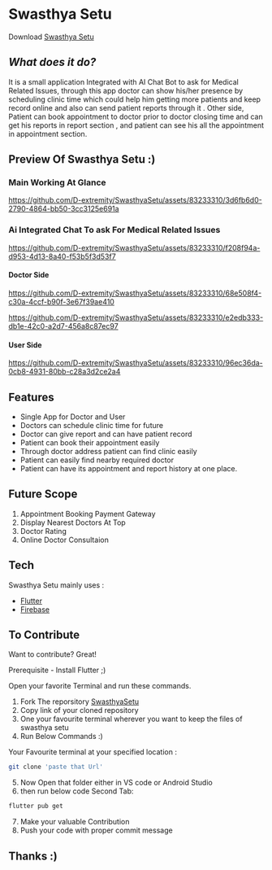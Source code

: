 # Swasthya Setu

Download [Swasthya Setu](https://github.com/D-extremity/SwasthyaSetu/releases/download/swasthya_setu_1.0/app-release.apk)
## _What does it do?_
It is a small application Integrated with AI Chat Bot to ask for Medical Related Issues,
through this app doctor can show his/her presence by scheduling clinic time which could help him getting more patients and 
keep record online and also can send patient reports through it . 
Other side, Patient can book appointment to doctor prior to doctor closing time 
and can get his reports in report section , and patient can see his all the appointment in appointment section.


## Preview Of Swasthya Setu :)

### Main Working At Glance

https://github.com/D-extremity/SwasthyaSetu/assets/83233310/3d6fb6d0-2790-4864-bb50-3cc3125e691a

### Ai Integrated Chat To ask For Medical Related Issues

https://github.com/D-extremity/SwasthyaSetu/assets/83233310/f208f94a-d953-4d13-8a40-f53b5f3d53f7

#### Doctor Side 

https://github.com/D-extremity/SwasthyaSetu/assets/83233310/68e508f4-c30a-4ccf-b90f-3e67f39ae410

https://github.com/D-extremity/SwasthyaSetu/assets/83233310/e2edb333-db1e-42c0-a2d7-456a8c87ec97

#### User Side

https://github.com/D-extremity/SwasthyaSetu/assets/83233310/96ec36da-0cb8-4931-80bb-c28a3d2ce2a4

## Features

- Single App for Doctor and User
- Doctors can schedule clinic time for future
- Doctor can give report and can have patient record
- Patient can book their appointment easily
- Through doctor address patient can find clinic easily
- Patient can easily find nearby required doctor
- Patient can have its appointment and report history at one place.


## Future Scope
1. Appointment Booking Payment Gateway
2. Display Nearest Doctors At Top
3. Doctor Rating
4. Online Doctor Consultaion


## Tech

Swasthya Setu mainly uses :

- [Flutter](https://flutter.dev/) 
- [Firebase](https://firebase.google.com/)

## To Contribute

Want to contribute? Great!

Prerequisite - Install Flutter ;)

Open your favorite Terminal and run these commands.
1. Fork The reporsitory [SwasthyaSetu](https://github.com/D-extremity/SwasthyaSetu/)
2. Copy link of your cloned repository
3. One your favourite terminal wherever you want to keep the files of swasthya setu
4. Run Below Commands :)

Your Favourite terminal at your specified location :
```sh
git clone 'paste that Url'
```
5. Now Open that folder either in VS code or Android Studio 
6. then run below code
Second Tab:

```sh
flutter pub get
```

7. Make your valuable Contribution
8. Push your code with proper commit message

## Thanks :)